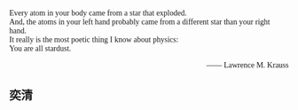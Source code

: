 <p style="font-family:Consolas">Every atom in your body came from a star that exploded.<br>And, the atoms in your left hand probably came from a different star than your right hand.<br>It really is the most poetic thing I know about physics:<br><span style="text-align:center">You are all stardust.</span></p>
<p style="text-align:right; font-family:Consolas">—— Lawrence M. Krauss</p>

<h2 style="font-family:Kaiti">奕清</h2>
